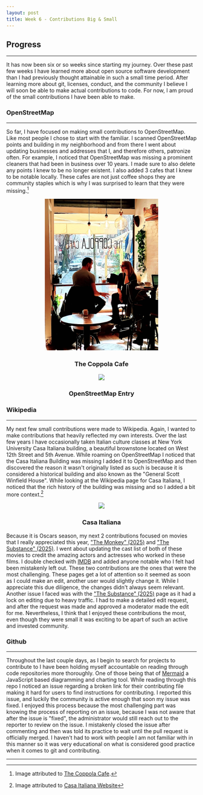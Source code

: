 ```yaml
---
layout: post
title: Week 6 - Contributions Big & Small
---
```



## Progress
------
It has now been six or so weeks since starting my journey. Over these past few weeks I have learned more about open source software development than I had previously thought attainable in such a small time period. After learning more about git, licenses, conduct, and the community I believe I will soon be able to make actual contributions to code. For now, I am proud of the small contributions I have been able to make.

<!--more-->

### OpenStreetMap
------

So far, I have focused on making small contributions to OpenStreetMap. Like most people I chose to start with the familiar. I scanned OpenStreetMap points and building in my neighborhood and from there I went about updating businesses and addresses that I, and therefore others, patronize often. For example, I noticed that OpenStreetMap was missing a prominent cleaners that had been in business over 10 years. I made sure to also delete any points I knew to be no longer existent. I also added 3 cafes that I knew to be notable locally. These cafes are not just coffee shops they are community staples which is why I was surprised to learn that they were missing.[^1]

<p align="center">
    <img src="../images/coppola.jpg" width="300px">
</p>
<h3 align="center">The Coppola Cafe</h3>

<p align="center">
    <img src="/briz123-weekly/images/openstreetmapss.png" width="300px">
</p>
<h3 align="center">OpenStreetMap Entry</h3>

### Wikipedia
------

My next few small contributions were made to Wikipedia. Again, I wanted to make contributions that heavily reflected my own interests. Over the last few years I have occasionally taken Italian culture classes at New York University Casa Italiana building, a beautiful brownstone located on West 12th Street and 5th Avenue. While roaming on OpenStreetMap I noticed that the Casa Italiana Building was missing I added it to OpenStreetMap and then discovered the reason it wasn't originally listed as such is because it is considered a historical building and also known as the "General Scott Winfield House". While looking at the Wikipedia page for Casa Italiana, I noticed that the rich history of the building was missing and so I added a bit more context.[^2]

<p align="center">
    <img src="/briz123-weekly/images/casaitaliana.jpeg" width="300px">
</p>
<h3 align="center">Casa Italiana</h3>

Because it is Oscars season, my next 2 contributions focused on movies that I really appreciated this year, ["The Monkey" (2025)](https://en.wikipedia.org/wiki/The_Monkey_(film)) and ["The Substance" (2025)](https://en.wikipedia.org/w/index.php?title=The_Substance&action=history). I went about updating the cast list of both of these movies to credit the amazing actors and actresses who worked in these films. I double checked with [IMDB](https://www.imdb.com/?ref_=nv_home) and added anyone notable who I felt had been mistakenly left out. These two contributions are the ones that were the most challenging. These pages get a lot of attention so it seemed as soon as I could make an edit, another user would slightly change it. While I appreciate this due diligence, the changes didn't always seem relevant. Another issue I faced was with the ["The Substance" (2025)](https://en.wikipedia.org/w/index.php?title=The_Substance&action=history) page as it had a lock on editing due to heavy traffic. I had to make a detailed edit request, and after the request was made and approved a moderator made the edit for me. Nevertheless, I think that I enjoyed these contributions the most, even though they were small it was exciting to be apart of such an active and invested community.

### Github
------

Throughout the last couple days, as I begin to search for projects to contribute to I have been holding myself accountable on reading through code repositories more thoroughly. One of those being that of [Mermaid](https://mermaid.js.org/) a JavaScript based diagramming and charting tool. While reading through this repo I noticed an issue regarding a broken link for their contributing file making it hard for users to find instructions for contributing. I reported this issue, and luckily the community is active enough that soon my issue was fixed. I enjoyed this process because the most challenging part was knowing the process of reporting on an issue, because I was not aware that after the issue is "fixed", the administrator would still reach out to the reporter to review on the issue. I mistakenly closed the issue after commenting and then was told its practice to wait until the pull request is officially merged. I haven't had to work with people I am not familiar with in this manner so it was very educational on what is considered good practice when it comes to git and contributing.

***

[^1]: Image attributed to [The Coppola Cafe](https://www.google.com/maps/contrib/112024323214515231659/photos/@40.7323234,-74.0015222,17z/data=!3m1!4b1!4m3!8m2!3m1!1e1?entry=ttu&g_ep=EgoyMDI1MDIyNi4xIKXMDSoASAFQAw%3D%3D).
[^2]: Image attributed to [Casa Italiana Website](https://www.casaitaliananyu.org/about-us/our-story/)

